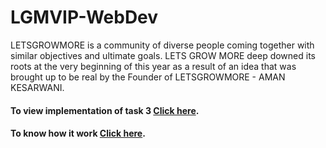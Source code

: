 # LGMVIP-WebDev
LETSGROWMORE is a community of diverse people coming together with similar objectives and ultimate goals. LETS GROW MORE deep downed its roots at the very beginning of this year as a result of an idea that was brought up to be real by the Founder of LETSGROWMORE - AMAN KESARWANI.



#### To view implementation of task 3 [Click here](http://srms.epizy.com).
#### To know how it work [Click here](https://drive.google.com/file/d/1d87dyqW0-oy0ii0gthhbPHEUzrd7amF-/view?usp=sharing).



